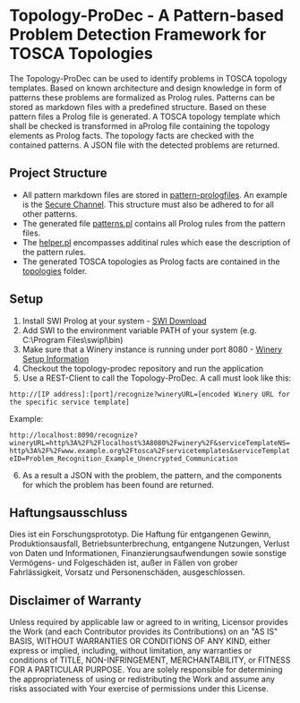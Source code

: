 # Topology-ProDec - A Pattern-based Problem Detection Framework for TOSCA Topologies

The Topology-ProDec can be used to identify problems in TOSCA topology templates. Based on known architecture and design knowledge in form of patterns these problems are formalized as Prolog rules. Patterns can be stored as markdown files with a predefined structure. Based on these pattern files a Prolog file is generated.
A TOSCA topology template which shall be checked is transformed in aProlog file containing the topology elements as Prolog facts.
The topology facts are checked with the contained patterns.
A JSON file with the detected problems are returned.


## Project Structure

- All pattern markdown files are stored in [pattern-prologfiles](https://github.com/saatkamp/topology-prodec/tree/master/pattern_prologfiles). An example is the [Secure Channel](https://github.com/saatkamp/topology-prodec/blob/master/pattern_prologfiles/SecureChannel.md). This structure must also be adhered to for all other patterns.
- The generated file [patterns.pl](https://github.com/saatkamp/topology-prodec/blob/master/pattern_prologfiles/patterns.pl) contains all Prolog rules from the pattern files.
- The [helper.pl](https://github.com/saatkamp/topology-prodec/blob/master/pattern_prologfiles/helper.pl) encompasses additinal rules which ease the description of the pattern rules.
- The generated TOSCA topologies as Prolog facts are contained in the [topologies](https://github.com/saatkamp/topology-prodec/tree/master/topologies) folder.

## Setup

1. Install SWI Prolog at your system - [SWI Download](http://www.swi-prolog.org/download/stable)
2. Add SWI to the environment variable PATH of your system (e.g. C:\Program Files\swipl\bin)
3. Make sure that a Winery instance is running under port 8080 - [Winery Setup Information](https://github.com/OpenTOSCA/winery)
4. Checkout the topology-prodec repository and run the application
5. Use a REST-Client to call the Topology-ProDec. A call must look like this:

`http://[IP address]:[port]/recognize?wineryURL=[encoded Winery URL for the specific service template]`

Example:

`http://localhost:8090/recognize?wineryURL=http%3A%2F%2Flocalhost%3A8080%2Fwinery%2F&serviceTemplateNS=http%3A%2F%2Fwww.example.org%2Ftosca%2Fservicetemplates&serviceTemplateID=Problem_Recognition_Example_Unencrypted_Communication`

6. As a result a JSON with the problem, the pattern, and the components for which the problem has been found are returned.

## Haftungsausschluss

Dies ist ein Forschungsprototyp.
Die Haftung für entgangenen Gewinn, Produktionsausfall, Betriebsunterbrechung, entgangene Nutzungen, Verlust von Daten und Informationen, Finanzierungsaufwendungen sowie sonstige Vermögens- und Folgeschäden ist, außer in Fällen von grober Fahrlässigkeit, Vorsatz und Personenschäden, ausgeschlossen.

## Disclaimer of Warranty

Unless required by applicable law or agreed to in writing, Licensor provides the Work (and each Contributor provides its Contributions) on an "AS IS" BASIS, WITHOUT WARRANTIES OR CONDITIONS OF ANY KIND, either express or implied, including, without limitation, any warranties or conditions of TITLE, NON-INFRINGEMENT, MERCHANTABILITY, or FITNESS FOR A PARTICULAR PURPOSE.
You are solely responsible for determining the appropriateness of using or redistributing the Work and assume any risks associated with Your exercise of permissions under this License.
